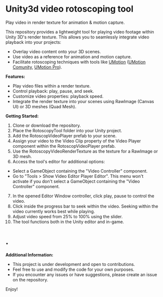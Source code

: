 # Unity3d video rotoscoping tool

Play video in render texture for animation & motion capture.

This repository provides a lightweight tool for playing video footage within Unity 3D's render texture.
This allows you to seamlessly integrate video playback into your projects:

* Overlay video content onto your 3D scenes.
* Use video as a reference for animation and motion capture.
* Facilitate rotoscoping techniques with tools like [UMotion](https://www.soxware.com/umotion/) ([UMotion Comunity](https://assetstore.unity.com/packages/tools/animation/umotion-community-animation-editor-95986), [UMotion Pro](https://assetstore.unity.com/packages/tools/animation/umotion-pro-animation-editor-95991)).

**Features:**

* Play video files within a render texture.
* Control playback: play, pause, and seek.
* Customize video properties: playback speed.
* Integrate the render texture into your scenes using RawImage (Canvas UI) or 3D meshes (Quad Mesh).

**Getting Started:**

1. Clone or download the repository.
2. Place the RotoscopyTool folder into your Unity project.
3. Add the RotoscopVideoPlayer prefab to your scene.
4. Assign your video to the Video Clip property of the Video Player component within the RotoscopVideoPlayer prefab.
5. Use the RotoscopyVideoRenderTexture as the texture for a RawImage or 3D mesh.
6. Access the tool's editor for additional options:
* Select a GameObject containing the "Video Controller" component.
* Go to "Tools > Show Video Editor Player Editor". This menu won't activate if you don't select a GameObject containing the "Video Controller" component.
7. In the opened Editor Window controller, click play, pause to control the video.
8. Click inside the progress bar to seek within the video. Seeking within the video currently works best while playing.
9. Adjust video speed from 25% to 100% using the slider.
10. The tool functions both in the Unity editor and in-game.


# .
**Additional Information:**

* This project is under development and open to contributions.
* Feel free to use and modify the code for your own purposes.
* If you encounter any issues or have suggestions, please create an issue on the repository.


Enjoy!